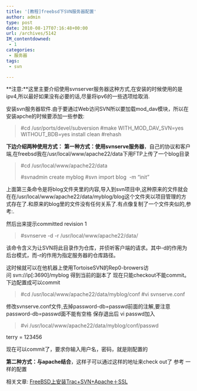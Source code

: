 ```yaml
---
title: '[教程]freebsd下SVN服务器配置'
author: admin
type: post
date: 2010-08-17T07:16:48+00:00
url: /archives/5142
IM_contentdowned:
 - 1
categories:
 - 服务器
tags:
 - svn

---
```

**注意:**这里主要介绍使用svnserver服务器这种方式,在安装的时候使用的是ipv4,所以最好如果没有必要的话,尽量将ipv6的一些选项给取消.

安装svn服务器软件.由于要通过Web访问SVN所以要加载mod_dav模块，所以在安装apche的时候要添加一些参数:

> #cd /usr/ports/devel/subversion
> #make WITH\_MOD\_DAV\_SVN=yes WITHOUT\_BDB=yes install clean
> #rehash

**下边介绍两种使用方式：**
**第一种方式：使用svnserve服务器**，自己的协议和客户端,在freebsd我在/usr/local/www/apache22/data下用FTP上传了一个blog目录

>  #cd /usr/local/www/apache22/data
>
>
> #svnadmin create myblog
> #svn import blog  -m “init”

上面第三条命令是将blog文件夹里的内容,导入到svn项目中,这种原来的文件就会在在/usr/local/www/apache22/data/myblog/blog这个文件夹以项目管理的方式存在了.和原来的blog里的文件没有任何关系了.有点像复制了一个文件夹似的,参考:.

然后出来提示committed revision 1

> #svnserve -d -r /usr/local/www/apache22/data/

该命令含义为让SVN将此目录作为仓库，并侦听客户端的请求。其中-d的作用为后台模式，而-r的作用为指定服务器的仓库路径。

这时候就可以在他机器上使用TortoiseSVN的Rep0-browers访问 svn://ip[:3690]/myblog 得到当前的副本了
现在只能checkout不能commit。下边配置成可以commit

> #cd /usr/local/www/apache22/data/myblog/conf
> #vi svnserve.conf

修改svnserve.conf文件,去掉password-db=passwd前面的注解,要注意password-db=passwd面不能有空格
保存退出后
vi passwd加入

> #vi /usr/local/www/apache22/data/myblog/conf/passwd

 terry = 123456

现在可以commit了，要求你输入用户名，密码，就是刚配置的

**第二种方式：与apache结合**，这样子可以通过这样的地址来check out了
参考
一样的配置

相关文章: [FreeBSD上安装Trac+SVN+Apache＋SSL](http://www.haohtml.com/server/services/45221.html)